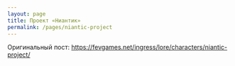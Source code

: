 ```yaml
---
layout: page
title: Проект «Ниантик»
permalink: /pages/niantic-project
---
```

Оригинальный пост: <https://fevgames.net/ingress/lore/characters/niantic-project/>